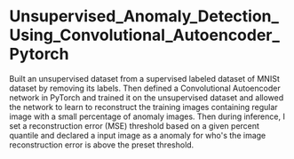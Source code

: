 # Unsupervised_Anomaly_Detection_Using_Convolutional_Autoencoder_Pytorch
Built an unsupervised dataset from a supervised labeled dataset of MNISt dataset by removing its labels. Then defined a Convolutional
Autoencoder network in PyTorch and trained it on the unsupervised dataset and allowed the network to learn to reconstruct the training
images containing regular image with a small percentage of anomaly images. Then during inference, I set a reconstruction error (MSE)
threshold based on a given percent quantile and declared a input image as a anomaly for who's the image reconstruction error is above the
preset threshold.
